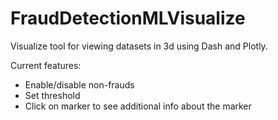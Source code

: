 # FraudDetectionMLVisualize

Visualize tool for viewing datasets in 3d using Dash and Plotly.

Current features:
  * Enable/disable non-frauds
  * Set threshold
  * Click on marker to see additional info about the marker
